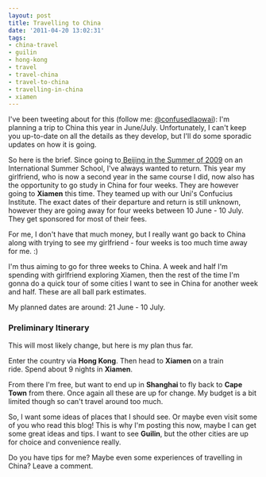 ```yaml
---
layout: post
title: Travelling to China
date: '2011-04-20 13:02:31'
tags:
- china-travel
- guilin
- hong-kong
- travel
- travel-china
- travel-to-china
- travelling-in-china
- xiamen
---
```


I've been tweeting about for this (follow me: <a href="http://twitter.com/confusedlaowai">@confusedlaowai</a>): I'm planning a trip to China this year in June/July. Unfortunately, I can't keep you up-to-date on all the details as they develop, but I'll do some sporadic updates on how it is going.

So here is the brief. Since going to<a href="http://confusedlaowai.com/2010/05/my-trip-to-beijing-june-09/"> Beijing in the Summer of 2009</a> on an International Summer School, I've always wanted to return. This year my girlfriend, who is now a second year in the same course I did, now also has the opportunity to go study in China for four weeks. They are however going to <strong>Xiamen</strong> this time. They teamed up with our Uni's Confucius Institute. The exact dates of their departure and return is still unknown, however they are going away for four weeks between 10 June - 10 July. They get sponsored for most of their fees.

For me, I don't have that much money, but I really want go back to China along with trying to see my girlfriend - four weeks is too much time away for me. :)

I'm thus aiming to go for three weeks to China. A week and half I'm spending with girlfriend exploring Xiamen, then the rest of the time I'm gonna do a quick tour of some cities I want to see in China for another week and half. These are all ball park estimates.

My planned dates are around: 21 June - 10 July.
<h3>Preliminary Itinerary</h3>
This will most likely change, but here is my plan thus far.

Enter the country via <strong>Hong Kong</strong>. Then head to <strong>Xiamen </strong>on a train ride. Spend about 9 nights in <strong>Xiamen</strong>.

From there I'm free, but want to end up in <strong>Shanghai </strong>to fly back to <strong>Cape Town</strong> from there. Once again all these are up for change. My budget is a bit limited though so can't travel around too much.

So, I want some ideas of places that I should see. Or maybe even visit some of you who read this blog! This is why I'm posting this now, maybe I can get some great ideas and tips. I want to see <strong>Guilin</strong>, but the other cities are up for choice and convenience really.

Do you have tips for me? Maybe even some experiences of travelling in China? Leave a comment.